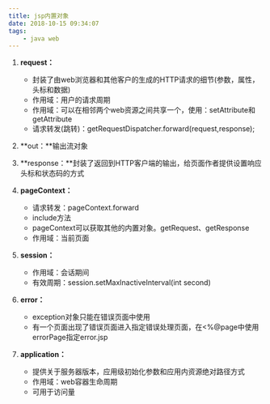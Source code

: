 ```yaml
---
title: jsp内置对象
date: 2018-10-15 09:34:07
tags:
	- java web
---
```


1. **request：**
   - 封装了由web浏览器和其他客户的生成的HTTP请求的细节(参数，属性，头标和数据)
   - 作用域：用户的请求周期
   - 作用域：可以在相邻两个web资源之间共享一个，使用：setAttribute和getAttribute
   - 请求转发(跳转)：getRequestDispatcher.forward(request,response);
2. **out：**输出流对象
3. **response：**封装了返回到HTTP客户端的输出，给页面作者提供设置响应头标和状态码的方式
4. **pageContext：**
   - 请求转发：pageContext.forward
   - include方法
   - pageContext可以获取其他的内置对象。getRequest、getResponse 
   - 作用域：当前页面
5. **session：**
   - 作用域：会话期间
   - 有效周期：session.setMaxInactiveInterval(int second)
6. **error：**

   - exception对象只能在错误页面中使用
   - 有一个页面出现了错误页面进入指定错误处理页面，在<%@page中使用errorPage指定error.jsp
7. **application：**
   - 提供关于服务器版本，应用级初始化参数和应用内资源绝对路径方式
   - 作用域：web容器生命周期
   - 可用于访问量